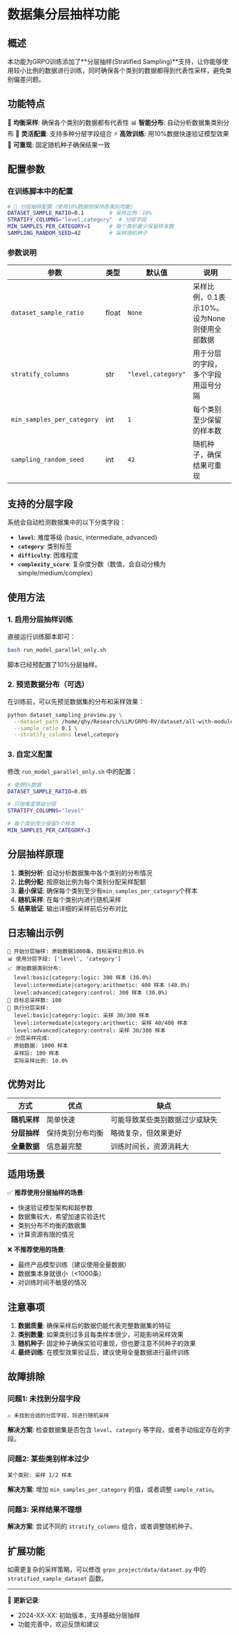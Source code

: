 # 数据集分层抽样功能

## 概述

本功能为GRPO训练添加了**分层抽样(Stratified Sampling)**支持，让你能够使用较小比例的数据进行训练，同时确保各个类别的数据都得到代表性采样，避免类别偏差问题。

## 功能特点

🎯 **均衡采样**: 确保各个类别的数据都有代表性
📊 **智能分布**: 自动分析数据集类别分布
🔧 **灵活配置**: 支持多种分层字段组合
⚡ **高效训练**: 用10%数据快速验证模型效果
🎲 **可重现**: 固定随机种子确保结果一致

## 配置参数

### 在训练脚本中的配置

```bash
# 🎯 分层抽样配置（使用10%数据但保持各类别均衡）
DATASET_SAMPLE_RATIO=0.1        # 采样比例：10%
STRATIFY_COLUMNS="level,category"  # 分层字段
MIN_SAMPLES_PER_CATEGORY=1      # 每个类别最少保留样本数
SAMPLING_RANDOM_SEED=42         # 采样随机种子
```

### 参数说明

| 参数 | 类型 | 默认值 | 说明 |
|------|------|--------|------|
| `dataset_sample_ratio` | float | `None` | 采样比例，0.1表示10%。设为None则使用全部数据 |
| `stratify_columns` | str | `"level,category"` | 用于分层的字段，多个字段用逗号分隔 |
| `min_samples_per_category` | int | `1` | 每个类别至少保留的样本数 |
| `sampling_random_seed` | int | `42` | 随机种子，确保结果可重现 |

## 支持的分层字段

系统会自动检测数据集中的以下分类字段：

- **`level`**: 难度等级 (basic, intermediate, advanced)
- **`category`**: 类别标签
- **`difficulty`**: 困难程度
- **`complexity_score`**: 复杂度分数（数值，会自动分桶为simple/medium/complex）

## 使用方法

### 1. 启用分层抽样训练

直接运行训练脚本即可：

```bash
bash run_model_parallel_only.sh
```

脚本已经预配置了10%分层抽样。

### 2. 预览数据分布（可选）

在训练前，可以先预览数据集的分布和采样效果：

```bash
python dataset_sampling_preview.py \
  --dataset_path /home/qhy/Research/LLM/GRPO-RV/dataset/all-with-module-2.jsonl \
  --sample_ratio 0.1 \
  --stratify_columns level,category
```

### 3. 自定义配置

修改 `run_model_parallel_only.sh` 中的配置：

```bash
# 使用5%数据
DATASET_SAMPLE_RATIO=0.05

# 只按难度等级分层
STRATIFY_COLUMNS="level"

# 每个类别至少保留3个样本
MIN_SAMPLES_PER_CATEGORY=3
```

## 分层抽样原理

1. **类别分析**: 自动分析数据集中各个类别的分布情况
2. **比例分配**: 按原始比例为每个类别分配采样配额
3. **最小保证**: 确保每个类别至少有`min_samples_per_category`个样本
4. **随机采样**: 在每个类别内进行随机采样
5. **结果验证**: 输出详细的采样前后分布对比

## 日志输出示例

```
🎯 开始分层抽样: 原始数据1000条，目标采样比例10.0%
📊 使用分层字段: ['level', 'category']
📈 原始数据类别分布:
  level:basic|category:logic: 300 样本 (30.0%)
  level:intermediate|category:arithmetic: 400 样本 (40.0%)
  level:advanced|category:control: 300 样本 (30.0%)
🎯 目标总采样数: 100
🎲 执行分层采样:
  level:basic|category:logic: 采样 30/300 样本
  level:intermediate|category:arithmetic: 采样 40/400 样本
  level:advanced|category:control: 采样 30/300 样本
✅ 分层采样完成:
  原始数据: 1000 样本
  采样后: 100 样本
  实际采样比例: 10.0%
```

## 优势对比

| 方式 | 优点 | 缺点 |
|------|------|------|
| **随机采样** | 简单快速 | 可能导致某些类别数据过少或缺失 |
| **分层抽样** | 保持类别分布均衡 | 略微复杂，但效果更好 |
| **全量数据** | 信息最完整 | 训练时间长，资源消耗大 |

## 适用场景

✅ **推荐使用分层抽样的场景**:
- 快速验证模型架构和超参数
- 数据集较大，希望加速实验迭代
- 类别分布不均衡的数据集
- 计算资源有限的情况

❌ **不推荐使用的场景**:
- 最终产品模型训练（建议使用全量数据）
- 数据集本身就很小（<1000条）
- 对训练时间不敏感的情况

## 注意事项

1. **数据质量**: 确保采样后的数据仍能代表完整数据集的特征
2. **类别数量**: 如果类别过多且每类样本很少，可能影响采样效果
3. **随机种子**: 固定种子确保实验可重现，但也要注意不同种子的效果
4. **最终训练**: 在模型效果验证后，建议使用全量数据进行最终训练

## 故障排除

### 问题1: 未找到分层字段
```
⚠️ 未找到合适的分层字段，将进行随机采样
```
**解决方案**: 检查数据集是否包含 `level`、`category` 等字段，或者手动指定存在的字段。

### 问题2: 某些类别样本过少
```
某个类别: 采样 1/2 样本
```
**解决方案**: 增加 `min_samples_per_category` 的值，或者调整 `sample_ratio`。

### 问题3: 采样结果不理想
**解决方案**: 尝试不同的 `stratify_columns` 组合，或者调整随机种子。

## 扩展功能

如需更复杂的采样策略，可以修改 `grpo_project/data/dataset.py` 中的 `stratified_sample_dataset` 函数。

---

📝 **更新记录**:
- 2024-XX-XX: 初始版本，支持基础分层抽样
- 功能完善中，欢迎反馈和建议 